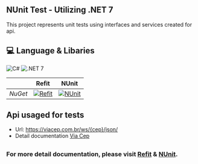 ## NUnit Test - Utilizing .NET 7
This project represents unit tests using interfaces and services created for api.
## 💻 Language & Libaries
![C#](https://img.shields.io/badge/C%23-239120?style=for-the-badge&logo=c-sharp&logoColor=white)
![.NET 7](https://img.shields.io/badge/.NET-5C2D91?style=for-the-badge&logo=.net&logoColor=white])

||Refit|NUnit|
|-|-|-|
|*NuGet*|[![Refit](https://badgen.net/nuget/v/Refit/latest)](https://www.nuget.org/packages/Refit/)|[![NUnit](https://badgen.net/nuget/v/NUnit/latest)](https://www.nuget.org/packages/NUnit/)

## Api usaged for tests
 - Url: https://viacep.com.br/ws/{cep}/json/
 - Detail documentation [Via Cep](https://viacep.com.br/)
 ##
### For more detail documentation, please visit [Refit](https://github.com/reactiveui/refit) & [NUnit](https://nunit.org/).

